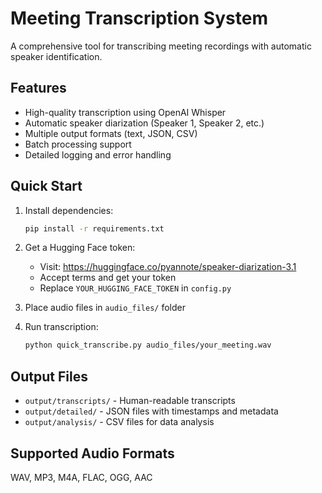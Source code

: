 # Meeting Transcription System

A comprehensive tool for transcribing meeting recordings with automatic speaker identification.

## Features
- High-quality transcription using OpenAI Whisper
- Automatic speaker diarization (Speaker 1, Speaker 2, etc.)
- Multiple output formats (text, JSON, CSV)
- Batch processing support
- Detailed logging and error handling

## Quick Start

1. Install dependencies:
   ```bash
   pip install -r requirements.txt
   ```

2. Get a Hugging Face token:
   - Visit: https://huggingface.co/pyannote/speaker-diarization-3.1
   - Accept terms and get your token
   - Replace `YOUR_HUGGING_FACE_TOKEN` in `config.py`

3. Place audio files in `audio_files/` folder

4. Run transcription:
   ```bash
   python quick_transcribe.py audio_files/your_meeting.wav
   ```

## Output Files
- `output/transcripts/` - Human-readable transcripts
- `output/detailed/` - JSON files with timestamps and metadata
- `output/analysis/` - CSV files for data analysis

## Supported Audio Formats
WAV, MP3, M4A, FLAC, OGG, AAC
